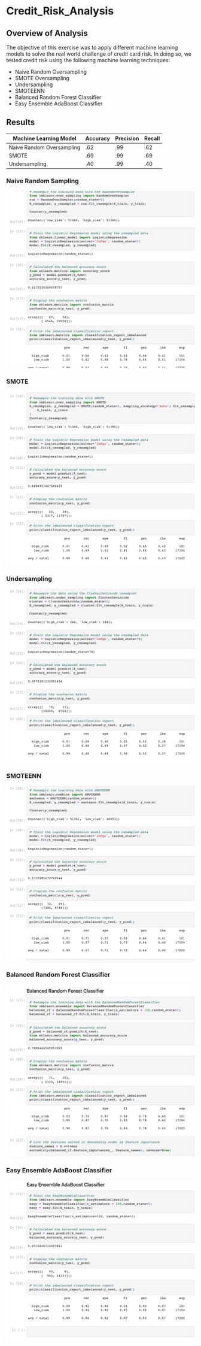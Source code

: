 # Credit_Risk_Analysis

## Overview of Analysis

The objective of this exercise was to apply different machine learning models to solve the real world challenge of credit card risk. In doing so, we tested credit risk using the following machine learning techniques:

 - Naive Random Oversampling
 - SMOTE Oversampling
 - Undersampling
 - SMOTEENN
 - Balanced Random Forest Classifier
 - Easy Ensemble AdaBoost Classifier


## Results

| Machine Learning Model | Accuracy | Precision | Recall |
| ---------------------- | -------- | --------- | ------ |
| Naive Random Oversampling | .62 | .99 | .62 |
| SMOTE | .69 | .99 | .69
| Undersampling | .40 | .99 | .40 |


### Naive Random Sampling

![Naive](https://github.com/jzaragoza21/Credit_Risk_Analysis/blob/main/Naive_Random_Oversampler.PNG)

### SMOTE

![SMOTE](https://github.com/jzaragoza21/Credit_Risk_Analysis/blob/main/SMOTE.PNG)

### Undersampling

![Undersampling](https://github.com/jzaragoza21/Credit_Risk_Analysis/blob/main/Undersampling.PNG)

### SMOTEENN

![SMOTEENN](https://github.com/jzaragoza21/Credit_Risk_Analysis/blob/main/SMOTEENN.PNG)

### Balanced Random Forest Classifier

![Forest](https://github.com/jzaragoza21/Credit_Risk_Analysis/blob/main/Balanced_Random_Forest_Classifier.PNG)

### Easy Ensemble AdaBoost Classifier

![AdaBoost](https://github.com/jzaragoza21/Credit_Risk_Analysis/blob/main/AdaBoost.PNG)

